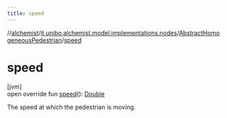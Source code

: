 ```yaml
---
title: speed
---
```

//[alchemist](../../../index.html)/[it.unibo.alchemist.model.implementations.nodes](../index.html)/[AbstractHomogeneousPedestrian](index.html)/[speed](speed.html)



# speed



[jvm]\
open override fun [speed](speed.html)(): [Double](https://kotlinlang.org/api/latest/jvm/stdlib/kotlin/-double/index.html)



The speed at which the pedestrian is moving.




